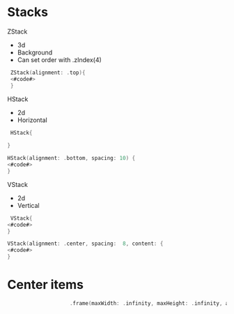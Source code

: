 
# Stacks

ZStack
* 3d
* Background
* Can set order with .zIndex(4)

```swift
 ZStack(alignment: .top){
 <#code#>
 }
```

HStack
* 2d
* Horizontal

```swift
 HStack{
                
}

HStack(alignment: .bottom, spacing: 10) {
<#code#>
}
```

VStack
* 2d
* Vertical

```swift
 VStack{
<#code#>         
}

VStack(alignment: .center, spacing:  8, content: {
<#code#>
}
```


# Center items
```swift
                    .frame(maxWidth: .infinity, maxHeight: .infinity, alignment: .leading)
```
